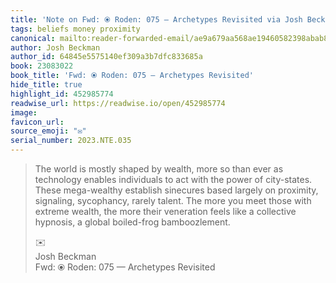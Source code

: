 ```yaml
---
title: 'Note on Fwd: ⦿ Roden: 075 — Archetypes Revisited via Josh Beckman'
tags: beliefs money proximity
canonical: mailto:reader-forwarded-email/ae9a679aa568ae19460582398abab8d6
author: Josh Beckman
author_id: 64845e5575140ef309a3b7dfc833685a
book: 23083022
book_title: 'Fwd: ⦿ Roden: 075 — Archetypes Revisited'
hide_title: true
highlight_id: 452985774
readwise_url: https://readwise.io/open/452985774
image:
favicon_url:
source_emoji: "✉️"
serial_number: 2023.NTE.035
---
```

> The world is mostly shaped by wealth, more so than ever as technology enables individuals to act with the power of city-states. These mega-wealthy establish sinecures based largely on proximity, signaling, sycophancy, rarely talent. The more you meet those with extreme wealth, the more their veneration feels like a collective hypnosis, a global boiled-frog bamboozlement.
> <div class="quoteback-footer"><div class="quoteback-avatar"><span class="mini-emoji"> ✉️</span></div><div class="quoteback-metadata"><div class="metadata-inner"><span style="display:none">FROM:</span><div aria-label="Josh Beckman" class="quoteback-author"> Josh Beckman</div><div aria-label="Fwd: ⦿ Roden: 075 — Archetypes Revisited" class="quoteback-title"> Fwd: ⦿ Roden: 075 — Archetypes Revisited</div></div></div></div>